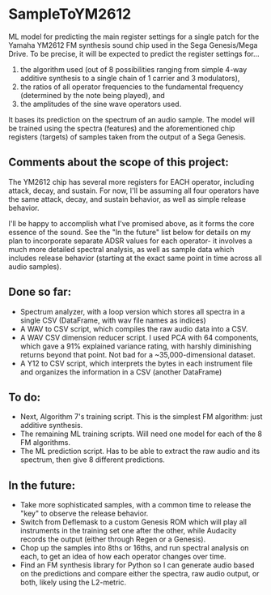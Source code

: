 # SampleToYM2612
 ML model for predicting the main register settings for a single patch for the Yamaha YM2612 FM synthesis sound chip used in the Sega Genesis/Mega Drive. To be precise, it will be expected to predict the register settings for...
 1) the algorithm used (out of 8 possibilities ranging from simple 4-way additive synthesis to a single chain of 1 carrier and 3 modulators),
 2) the ratios of all operator frequencies to the fundamental frequency (determined by the note being played), and
 3) the amplitudes of the sine wave operators used.
 
 It bases its prediction on the spectrum of an audio sample. The model will be trained using the spectra (features) and the aforementioned chip registers (targets) of samples taken from the output of a Sega Genesis.

## Comments about the scope of this project:
 The YM2612 chip has several more registers for EACH operator, including attack, decay, and sustain. For now, I'll be assuming all four operators have the same attack, decay, and sustain behavior, as well as simple release behavior.
 
 I'll be happy to accomplish what I've promised above, as it forms the core essence of the sound. See the "In the future" list below for details on my plan to incorporate separate ADSR values for each operator- it involves a much more detailed spectral analysis, as well as sample data which includes release behavior (starting at the exact same point in time across all audio samples).

## Done so far:
 - Spectrum analyzer, with a loop version which stores all spectra in a single CSV (DataFrame, with wav file names as indices)
 - A WAV to CSV script, which compiles the raw audio data into a CSV.
 - A WAV CSV dimension reducer script. I used PCA with 64 components, which gave a 91% explained variance rating, with harshly diminishing returns beyond that point. Not bad for a ~35,000-dimensional dataset.
 - A Y12 to CSV script, which interprets the bytes in each instrument file and organizes the information in a CSV (another DataFrame)
 
## To do:
 - Next, Algorithm 7's training script. This is the simplest FM algorithm: just additive synthesis.
 - The remaining ML training scripts. Will need one model for each of the 8 FM algorithms.
 - The ML prediction script. Has to be able to extract the raw audio and its spectrum, then give 8 different predictions.
 
## In the future:
 - Take more sophisticated samples, with a common time to release the "key" to observe the release behavior.
 - Switch from Deflemask to a custom Genesis ROM which will play all instruments in the training set one after the other, while Audacity records the output (either through Regen or a Genesis).
 - Chop up the samples into 8ths or 16ths, and run spectral analysis on each, to get an idea of how each operator changes over time.
 - Find an FM synthesis library for Python so I can generate audio based on the predictions and compare either the spectra, raw audio output, or both, likely using the L2-metric.
